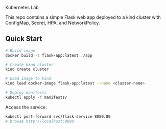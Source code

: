 Kubernetes Lab

This repo contains a simple Flask web app deployed to a kind cluster with ConfigMap, Secret, HPA, and NetworkPolicy.

## Quick Start

```bash
# Build image
docker build -t flask-app:latest ./app

# Create kind cluster
kind create cluster

# Load image to kind
kind load docker-image flask-app:latest --name <cluster-name>

# Deploy manifests
kubectl apply -f manifests/
```

Access the service:

```bash
kubectl port-forward svc/flask-service 8080:80
# browse http://localhost:8080
```
